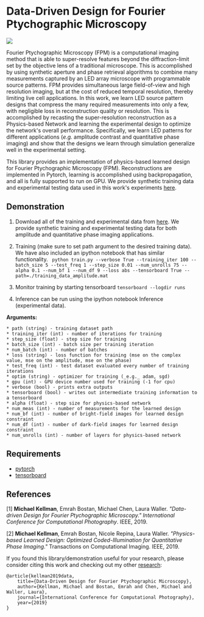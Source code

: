 # Data-Driven Design for Fourier Ptychographic Microscopy

![](https://people.eecs.berkeley.edu/~kellman/topics/iccp_fpm_2019/iccp_fpm_2019-03.png)

Fourier Ptychographic Microscopy (FPM) is a computational imaging method that is able to super-resolve features beyond the diffraction-limit set by the objective lens of a traditional microscope. This is accomplished by using synthetic aperture and phase retrieval algorithms to combine many measurements captured by an LED array microscope with programmable source patterns. FPM provides simultaneous large field-of-view and high resolution imaging, but at the cost of reduced temporal resolution, thereby limiting live cell applications. In this work, we learn LED source pattern designs that compress the many required measurements into only a few, with negligible loss in reconstruction quality or resolution. This is accomplished by recasting the super-resolution reconstruction as a Physics-based Network and learning the experimental design to optimize the network's overall performance. Specifically, we learn LED patterns for different applications (_e.g._ amplitude contrast and quantitative phase imaging) and show that the designs we learn through simulation generalize well in the experimental setting.

This library provides an implementation of physics-based learned design for Fourier Ptychographic Microscopy (FPM). Reconstructions are implemented in Pytorch, learning is accomplished using backpropagation, and all is fully supported to run on GPU. We provide synthetic training data and experimental testing data used in this work's experiments [here]([data]).

## Demonstration

1. Download all of the training and experimental data from [here]([data]). We provide synthetic training and experimental testing data for both amplitude and quantitative phase imaging applications.

2. Training (make sure to set path argument to the desired training data). We have also included an ipython notebook that has similar functionality.
``` python train.py --verbose True --training_iter 100 --batch_size 5 --test_freq 1 --step_size 0.01 --num_unrolls 75 --alpha 0.1 --num_bf 1 --num_df 9 --loss abs --tensorboard True --path=./training_data_amplitude.mat```
    
3. Monitor training by starting tensorboard
```tensorboard --logdir runs```

4. Inference can be run using the ipython notebook Inference (experimental data).


**Arguments:**

    * path (string) - training dataset path
    * training_iter (int) - number of iterations for training
    * step_size (float) - step size for training
    * batch_size (int) - batch size per training iteration
    * num_batch (int) - number of batches
    * loss (string) - loss function for training (mse on the complex value, mse on the amplitude, mse on the phase)
    * test_freq (int) - test dataset evaluated every number of training iterations
    * optim (string) - optimizer for training (_e.g._ adam, sgd)
    * gpu (int) - GPU device number used for training (-1 for cpu)
    * verbose (bool) - prints extra outputs
    * tensorboard (bool) - writes out intermediate training information to a tensorboard
    * alpha (float) - step size for physics-based network
    * num_meas (int) - number of measurements for the learned design
    * num_bf (int) - number of bright-field images for learned design constraint
    * num_df (int) - number of dark-field images for learned design constraint
    * num_unrolls (int) - number of layers for physics-based network

## Requirements

* [pytorch](https://pytorch.org/)
* [tensorboard](https://pypi.org/project/tensorboard/)

## References

[1] **Michael Kellman**, Emrah Bostan, Michael Chen, Laura Waller. _"Data-driven Design for Fourier Ptychographic Microscopy." International Conference for Computational Photography_. IEEE, 2019.

[2] **Michael Kellman**, Emrah Bostan, Nicole Repina, Laura Waller. _"Physics-based Learned Design: Optimized Coded-Illumination for Quantitative Phase Imaging."_ Transactions on Computational Imaging. IEEE, 2019.

If you found this library/demonstration useful for your research, please consider citing this work and checking out my other [research]:

```
@article{kellman2019data,
    title={Data-Driven Design for Fourier Ptychographic Microscopy},
    author={Kellman, Michael and Bostan, Emrah and Chen, Michael and Waller, Laura},
    journal={International Conference for Computational Photography},
    year={2019}
}
```
[data]:https://drive.google.com/open?id=1vfvI_AqS5XGdLabum4dB0jOl2u0AAFVy
[research]:https://people.eecs.berkeley.edu/~kellman/
